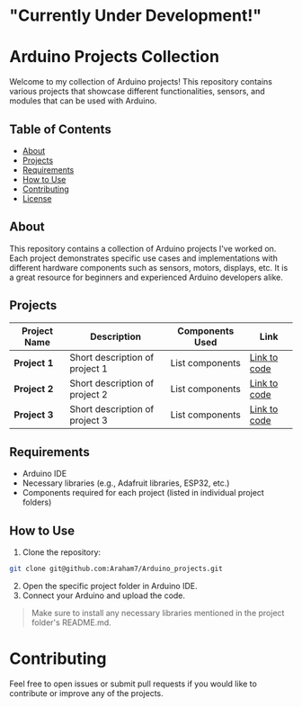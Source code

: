 # "Currently Under Development!" 

# Arduino Projects Collection

Welcome to my collection of Arduino projects! This repository contains various projects that showcase different functionalities, sensors, and modules that can be used with Arduino.

## Table of Contents

- [About](#about)
- [Projects](#projects)
- [Requirements](#requirements)
- [How to Use](#how-to-use)
- [Contributing](#contributing)
- [License](#license)

## About

This repository contains a collection of Arduino projects I've worked on. Each project demonstrates specific use cases and implementations with different hardware components such as sensors, motors, displays, etc. It is a great resource for beginners and experienced Arduino developers alike.

## Projects

| Project Name        | Description                                                  | Components Used            | Link          |
|---------------------|--------------------------------------------------------------|----------------------------|---------------|
| **Project 1**        | Short description of project 1                               | List components             | [Link to code](#) |
| **Project 2**        | Short description of project 2                               | List components             | [Link to code](#) |
| **Project 3**        | Short description of project 3                               | List components             | [Link to code](#) |

## Requirements

- Arduino IDE
- Necessary libraries (e.g., Adafruit libraries, ESP32, etc.)
- Components required for each project (listed in individual project folders)

## How to Use
1. Clone the repository:
```bash
git clone git@github.com:Araham7/Arduino_projects.git
   ```
2. Open the specific project folder in Arduino IDE.
3. Connect your Arduino and upload the code.

> Make sure to install any necessary libraries mentioned in the project folder's README.md.

# Contributing

Feel free to open issues or submit pull requests if you would like to contribute or improve any of the projects.





